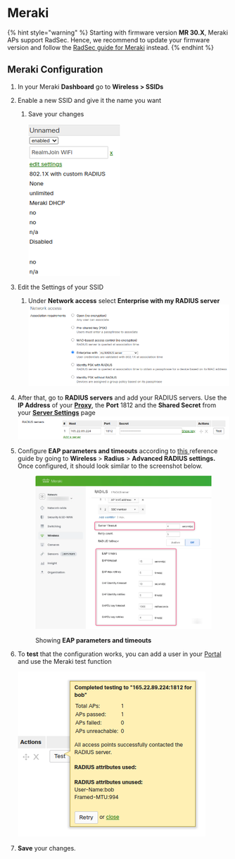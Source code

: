 # Meraki

{% hint style="warning" %}
Starting with firmware version **MR 30.X**, Meraki APs support RadSec. Hence, we recommend to update your firmware version and follow the [RadSec guide for Meraki](../radsec-available/meraki.md) instead.
{% endhint %}

## Meraki Configuration&#x20;

1. In your Meraki **Dashboard** go to **Wireless > SSIDs**
2. Enable a new SSID and give it the name you want
   1.  Save your changes

       ![](<../../../../.gitbook/assets/image (251).png>)
3. Edit the Settings of your SSID
   1. Under **Network access** select **Enterprise with my RADIUS server**![](<../../../../.gitbook/assets/image (201).png>)
4. After that, go to **RADIUS servers** and add your RADIUS servers. Use the **IP Address** of your [**Proxy**](../../../admin-portal/settings/settings-server.md#properties-1), the **Port** 1812 and the **Shared Secret** from your [**Server Settings**](../../../admin-portal/settings/settings-server.md) page![](<../../../../.gitbook/assets/image (273).png>)
5.  Configure **EAP parameters and timeouts** according to [this ](https://docs.radiusaas.com/other/faqs/general)reference guide by going to **Wireless** > **Radius** > **Advanced RADIUS settings.** Once configured, it should look similar to the screenshot below.&#x20;

    <figure><img src="../../../../.gitbook/assets/2024-05-17_11h10_26.png" alt=""><figcaption><p>Showing <strong>EAP parameters and timeouts</strong></p></figcaption></figure>



1.  To **test** that the configuration works, you can add a user in your [Portal](../../../admin-portal/users.md#add-a-new-user) and use the Meraki test function

    ![](<../../../../.gitbook/assets/image (237).png>)
2. **Save** your changes.
